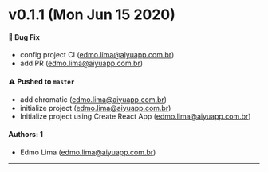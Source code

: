 # v0.1.1 (Mon Jun 15 2020)

#### 🐛 Bug Fix

- config project CI (edmo.lima@aiyuapp.com.br)
- add PR (edmo.lima@aiyuapp.com.br)

#### ⚠️ Pushed to `master`

- add chromatic (edmo.lima@aiyuapp.com.br)
- initialize project (edmo.lima@aiyuapp.com.br)
- Initialize project using Create React App (edmo.lima@aiyuapp.com.br)

#### Authors: 1

- Edmo Lima (edmo.lima@aiyuapp.com.br)

---

